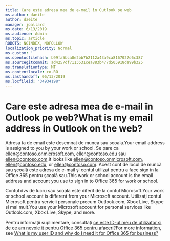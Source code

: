 ```yaml
---
title: Care este adresa mea de e-mail în Outlook pe web
ms.author: daeite
author: daeite
manager: joallard
ms.date: 6/13/2019
ms.audience: Admin
ms.topic: article
ROBOTS: NOINDEX, NOFOLLOW
localization_priority: Normal
ms.custom: ''
ms.openlocfilehash: b99fa5bca0e2bb7b2112a43a9ca8167027d6c387
ms.sourcegitcommit: ad4257df7113531cea883b477d505918da99b325
ms.translationtype: MT
ms.contentlocale: ro-RO
ms.lasthandoff: 06/13/2019
ms.locfileid: "34934198"
---
```

# <a name="what-is-my-email-address-in-outlook-on-the-web"></a><span data-ttu-id="6e01c-102">Care este adresa mea de e-mail în Outlook pe web?</span><span class="sxs-lookup"><span data-stu-id="6e01c-102">What is my email address in Outlook on the web?</span></span>

<span data-ttu-id="6e01c-103">Adresa ta de email este desemnat de munca sau scoala.</span><span class="sxs-lookup"><span data-stu-id="6e01c-103">Your email address is assigned to you by your work or school.</span></span> <span data-ttu-id="6e01c-104">Se pare ca ellen@contoso.onmicrosoft.com, ellen@contoso.edu sau ellen@contoso.com.</span><span class="sxs-lookup"><span data-stu-id="6e01c-104">It looks like ellen@contoso.onmicrosoft.com, ellen@contoso.edu, or ellen@contoso.com.</span></span> <span data-ttu-id="6e01c-105">Acest cont de locul de muncă sau şcoală este adresa de e-mail şi contul utilizat pentru a face sign in la Office 365 pentru școală sau.</span><span class="sxs-lookup"><span data-stu-id="6e01c-105">This work or school account is the email address and account you use to sign in to Office 365 for work or school.</span></span>

<span data-ttu-id="6e01c-106">Contul dvs de lucru sau scoala este diferit de la contul Microsoft.</span><span class="sxs-lookup"><span data-stu-id="6e01c-106">Your work or school account is different from your Microsoft account.</span></span> <span data-ttu-id="6e01c-107">Utilizaţi contul Microsoft pentru servicii personale precum Outlook.com, Xbox Live, Skype si mai mult.</span><span class="sxs-lookup"><span data-stu-id="6e01c-107">You use your Microsoft account for personal services like Outlook.com, Xbox Live, Skype, and more.</span></span>

<span data-ttu-id="6e01c-108">Pentru informaţii suplimentare, consultaţi [ce este ID-ul meu de utilizator şi de ce am nevoie it pentru Office 365 pentru afaceri?](https://support.office.com/article/37da662b-5da6-4b56-a091-2731b2ecc8b4)</span><span class="sxs-lookup"><span data-stu-id="6e01c-108">For more information, see [What is my user ID and why do I need it for Office 365 for business?](https://support.office.com/article/37da662b-5da6-4b56-a091-2731b2ecc8b4)</span></span>